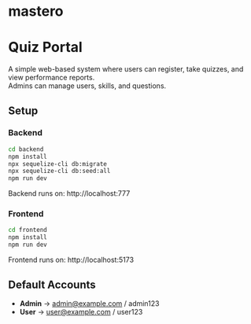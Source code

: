 # mastero


# Quiz Portal

A simple web-based system where users can register, take quizzes, and view performance reports.  
Admins can manage users, skills, and questions.

## Setup

### Backend
```bash
cd backend
npm install
npx sequelize-cli db:migrate
npx sequelize-cli db:seed:all
npm run dev
```

Backend runs on: http://localhost:777

### Frontend
```bash
cd frontend
npm install
npm run dev
```

Frontend runs on: http://localhost:5173

## Default Accounts
- **Admin** → admin@example.com / admin123
- **User** → user@example.com / user123
